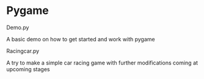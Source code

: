 # Pygame

Demo.py


A basic demo on how to get started and work with pygame


Racingcar.py


A try to make a simple car racing game with further modifications coming at upcoming stages
